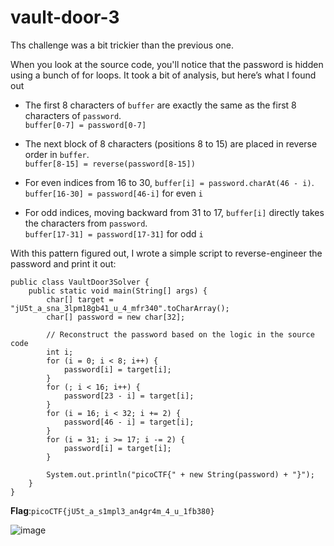# vault-door-3
Ths challenge was a bit trickier than the previous one.

When you look at the source code, you'll notice that the password is hidden using a bunch of for loops.
It took a bit of analysis, but here’s what I found out

- The first 8 characters of `buffer` are exactly the same as the first 8 characters of `password`.  
  `buffer[0-7] = password[0-7]`
  
- The next block of 8 characters (positions 8 to 15) are placed in reverse order in `buffer`.  
  `buffer[8-15] = reverse(password[8-15])`

- For even indices from 16 to 30, `buffer[i] = password.charAt(46 - i)`.  
  `buffer[16-30] = password[46-i]` for even `i`

- For odd indices, moving backward from 31 to 17, `buffer[i]` directly takes the characters from `password`.  
  `buffer[17-31] = password[17-31]` for odd `i`


With this pattern figured out, I wrote a simple script to reverse-engineer the password and print it out:

```
public class VaultDoor3Solver {
    public static void main(String[] args) {
        char[] target = "jU5t_a_sna_3lpm18gb41_u_4_mfr340".toCharArray();
        char[] password = new char[32];

        // Reconstruct the password based on the logic in the source code
        int i;
        for (i = 0; i < 8; i++) {
            password[i] = target[i];
        }
        for (; i < 16; i++) {
            password[23 - i] = target[i];
        }
        for (i = 16; i < 32; i += 2) {
            password[46 - i] = target[i];
        }
        for (i = 31; i >= 17; i -= 2) {
            password[i] = target[i];
        }

        System.out.println("picoCTF{" + new String(password) + "}");
    }
}
```
__Flag__:`picoCTF{jU5t_a_s1mpl3_an4gr4m_4_u_1fb380}`

![image](https://github.com/user-attachments/assets/64168075-724e-4ef4-b457-3d647c883c62)
